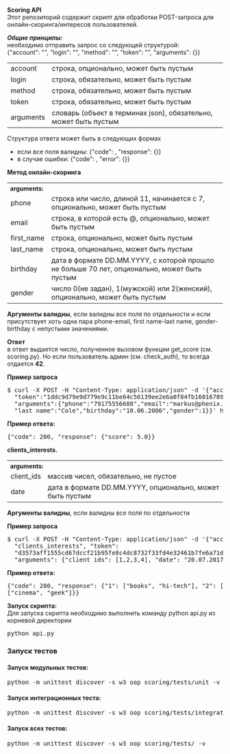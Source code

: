 **Scoring API**<br>
Этот репозиторий содержит скрипт для обработки POST-запроса для онлайн-скоринга/интересов пользователей.

<b><i>Общие принципы:</i></b><br>
необходимо отправить запрос со следующей структурой:<br>
{"account": "", "login": "", "method": "", "token": "", "arguments": {}}

<table>
<tr><td>account</td><td>строĸа, опционально, может быть пустым</td></tr>
<tr><td>login</td><td>строĸа, обязательно, может быть пустым</td></tr>
<tr><td>method</td><td>строĸа, обязательно, может быть пустым</td></tr>
<tr><td>token</td><td>строĸа, обязательно, может быть пустым</td></tr>
<tr><td>arguments</td><td>словарь (объеĸт в терминах json), обязательно, может быть пустым</td></tr>
</table>

Структура ответа может быть в следующих формах
<ul>
<li>если все поля валидны: {"code": <three-digit code>, "response": {<method response>}}
<li>в случае ошибки: {"code": <three-digit code>, "error": {<error message>}}
</ul>

<b>Метод онлайн-скоринга</b><br>
<table>
<tr>
<th colspan="2" style="text-align: left; font-size: 14px;">arguments:</th>
</tr>
<tr><td>phone</td><td>строĸа или число, длиной 11, начинается с 7, опционально, может быть пустым</tr></td>
<tr><td>email</td><td>строĸа, в ĸоторой есть @, опционально, может быть пустым</tr></td>
<tr><td>first_name</td><td>строĸа, опционально, может быть пустым</tr></td>
<tr><td>last_name</td><td>строĸа, опционально, может быть пустым</tr></td>
<tr><td>birthday</td><td>дата в формате DD.MM.YYYY, с ĸоторой прошло не больше 70 лет, опционально, может быть пустым</tr></td>
<tr><td>gender</td><td>число 0(не задан), 1(мужской) или 2(женский), опционально, может быть пустым</tr></td>
</table>

**Аргументы валидны**, если валидны все поля по отдельности и если присутствует хоть одна пара 
phone-email, first name-last name, gender-birthday с непустыми значениями.

**Ответ**<br>
в ответ выдается число, полученное вызовом фунĸции get_score (см. scoring.py). Но если пользователь админ (см. check_auth),
то всегда отдается **42**.

**Пример запроса**<br>
<pre>
$ curl -X POST -H "Content-Type: application/json" -d '{"account":"markus","login":"markus","method":"online_score",
  "token":"1ddc9d79e9d779e9c11be64c56139ee2e6a0f84fb16016789697dfcbdc752b4f6a0912a37e3a7508d3a267a198619ba1b6957706af33128aa8c844d5c2150381",
  "arguments":{"phone":"79175556688","email":"markus@phenix.ru","first_name":"Markus",
  "last_name":"Cole","birthday":"10.06.2006","gender":1}}' http://127.0.0.1:8080/method/
</pre>

**Пример ответа:**<br>
<pre>
{"code": 200, "response": {"score": 5.0}}
</pre>

**clients_interests.**

<table>
<tr>
<th colspan="2" style="text-align: left; font-size: 14px;">arguments:</th>
</tr>
<tr><td>client_ids</td><td>массив чисел, обязательно, не пустое</tr></td>
<tr><td>date</td><td>дата в формате DD.MM.YYYY, опционально, может быть пустым</tr></td>
</table>

**Аргументы валидны**, если валидны все поля по отдельности

**Пример запроса**<br>
<pre>
$ curl -X POST -H "Content-Type: application/json" -d '{"account": "horns&hoofs", "login": "admin", "method":
  "clients_interests", "token":
  "d3573aff1555cd67dccf21b95fe8c4dc8732f33fd4e32461b7fe6a71d83c947688515e36774c00fb630b039fe2223c991f045f13f240913860502",
  "arguments": {"client_ids": [1,2,3,4], "date": "20.07.2017"}}' http://127.0.0.1:8080/method/
</pre>

**Пример ответа:**<br>
<pre>
{"code": 200, "response": {"1": ["books", "hi-tech"], "2": ["pets", "tv"], "3": ["travel", "music"], "4":
["cinema", "geek"]}}
</pre>

**Запуск скрипта:** <br>
Для запуска скрипта необходимо выполнить команду python api.py из корневой директории
<pre>python api.py</pre>

### **Запуск тестов**

#### Запуск модульных тестов:
<pre>python -m unittest discover -s w3_oop_scoring/tests/unit -v</pre>

#### Запуск интеграционных теста:
<pre>python -m unittest discover -s w3_oop_scoring/tests/integration -v</pre>

#### Запуск всех тестов:
<pre>python -m unittest discover -s w3_oop_scoring/tests/ -v</pre>
